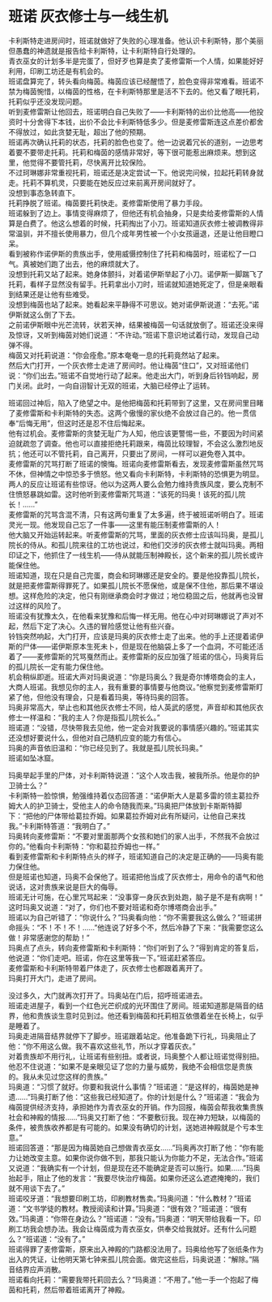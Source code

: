 # 班诺 灰衣修士与一线生机
卡利斯特走进房间时，班诺就做好了失败的心理准备。他认识卡利斯特，那个美丽但愚蠢的神遗就是报告给卡利斯特，让卡利斯特自行处理的。  
青衣巫女的计划多半是完蛋了，但好歹也算是卖了麦修雷斯一个人情，如果能好好利用，印刷工坊还是有机会的。  
班诺盘算完了，转头看向梅茵。梅茵应该已经醒悟了，脸色变得非常难看。班诺不禁为梅茵惋惜，以梅茵的性格，在卡利斯特那里是活不下去的。他又看了眼托莉，托莉似乎还没发现问题。  
听到麦修雷斯让他回去，班诺明白自己失败了——卡利斯特的出价比他高——他投资时十分舍得下本钱，出价不会比卡利斯特低多少。但是麦修雷斯连这点差价都舍不得放过，如此贪婪无耻，超出了他的预期。  
班诺再次确认托莉的状态，托莉的脸色也变了。他一边说着冗长的道别，一边思考着要不要带走托莉。托莉和梅茵的感情非常好，等下很可能惹出麻烦来。想到这里，他觉得不要管托莉，尽快离开比较保险。  
不过珂琳娜非常重视托莉，班诺还是决定尝试一下。他说完问候，拉起托莉转身就走。托莉不算机灵，只要能在她反应过来前离开房间就好了。  
没想到事态急转直下。  
托莉挣脱了班诺。梅茵要托莉快走。麦修雷斯使用了暴力手段。  
班诺躲到了边上。事情变得麻烦了，但他还有机会抽身，只是卖给麦修雷斯的人情算是白费了。他这么想着的时候，托莉掏出了小刀。班诺知道灰衣修士被调教得非常温驯，并不擅长使用暴力，但几个成年男性被一个小女孩逼退，还是让他目瞪口呆。  
看到被称作诺伊斯的贵族出手，使用威慑控制住了托莉和梅茵时，班诺松了一口气。真被她们跑了出去，他的麻烦就大了。  
没想到托莉又站了起来。她身体颤抖，对着诺伊斯举起了小刀。诺伊斯一脚踹飞了托莉，看样子显然没有留手。托莉拿出小刀时，班诺就知道她死定了，但是亲眼看到结果还是让他有些难受。  
没想到梅茵也站了起来。她看起来平静得不可思议。她对诺伊斯说道：“去死。”诺伊斯就这么倒了下去。  
之前诺伊斯眼中光芒流转，状若天神，结果被梅茵一句话就放倒了。班诺还没来得及惊讶，又听到梅茵对她们说道：“不许动。”班诺下意识地试着行动，发现自己动弹不得。  
梅茵又对托莉说道：“你会痊愈。”原本奄奄一息的托莉竟然站了起来。  
然后大门打开，一个灰衣修士走进了房间时。他让梅茵“住口”，又对班诺他们说：“你们出去。”班诺不自觉地行动了起来。他走出大门，听到身后铃铛响起，房门关闭。此时，一向自诩智计无双的班诺，大脑已经停止了运转。  


班诺回过神后，陷入了绝望之中。是他把梅茵和托莉带到了这里，又在房间里目睹了麦修雷斯和卡利斯特的失态。这两个傲慢的家伙绝不会放过自己的。他一贯信奉“后悔无用”，但这时还是忍不住后悔起来。  
他有过机会。麦修雷斯的贪婪无耻广为人知，他应该更警惕一些，不要因为时间紧迫就疏忽了调查。他也可以直接拒绝托莉跟来，梅茵比较理智，不会这么激烈地反抗；他还可以不管托莉，自己离开，只要出了房间，一样可以避免卷入其中。  
麦修雷斯的咒骂打断了班诺的懊悔。班诺向麦修雷斯看去，发现麦修雷斯虽然咒骂不休，但神情之中惊恐多于愤怒。他又看向卡利斯特，卡利斯特的恐惧更为明显。  
两人的反应让班诺有些惊讶。他以为这两人要么会勉力维持贵族风度，要么克制不住愤怒暴跳如雷。这时他听到麦修雷斯咒骂道：“该死的玛奥！该死的孤儿院长！……”  
麦修雷斯的咒骂含混不清，只有这两句重复了太多遍，终于被班诺听明白了。班诺灵光一现。他发现自己忘了一件事——这里有能压制麦修雷斯的人！  
他大脑又开始运转起来。听麦修雷斯的咒骂，里面的灰衣修士应该叫玛奥，是孤儿院长的侍从。和孤儿院来往的工坊也说过，和他们交涉的灰衣修士就叫玛奥。两相印证之下，他抓住了一线生机——侍从就能压制神殿长，这个新来的孤儿院长或许能保住他。  
班诺知道，现在只是自己完蛋，商会和珂琳娜还是安全的。要是他投靠孤儿院长，就是把麦修雷斯得罪死了。如果孤儿院长不愿保他，或是保不住他，那后果不堪设想。这样危险的决定，他只有刚继承商会时才做过；地位稳固之后，他就再也没冒过这样的风险了。  
班诺没有犹豫太久，在他看来犹豫和后悔一样无用。他在心中对珂琳娜说了声对不起，然后下定了决心。久违的冒险感觉让他有些兴奋。  
铃铛突然响起，大门打开，应该是玛奥的灰衣修士走了出来。他的手上还提着诺伊斯的尸体——诺伊斯原本生死未卜，但是现在他脑袋上多了一个血洞，不可能还活着了——麦修雷斯的咒骂戛然而止。麦修雷斯的反应加强了班诺的信心，玛奥背后的孤儿院长一定有能力保住他。  
机会稍纵即逝。班诺大声对玛奥说道：“你是玛奥么？我是奇尔博塔商会的主人，大商人班诺。我想见你的主人，我有重要的事情要与他商议。”他察觉到麦修雷斯盯紧了他，但他没有理会，只是看着玛奥，等待玛奥的回答。  
玛奥非常高大，举止也和其他灰衣修士不同，给人英武的感觉，声音却和其他灰衣修士一样温和：“我的主人？你是指孤儿院长么。”  
班诺道：“没错，尽快带我去见他，他一定会对我要说的事情感兴趣的。”班诺其实还没想好要说什么，但他对自己随机应变的能力有信心。  
玛奥的声音依旧温和：“你已经见到了。我就是孤儿院长玛奥。”  
班诺如坠冰窟。  


玛奥举起手里的尸体，对卡利斯特说道：“这个人攻击我，被我所杀。他是你的护卫骑士么？”  
卡利斯特一脸惊惧，勉强维持着仪态回答道：“诺伊斯大人是葛多雷的领主葛拉乔姆大人的护卫骑士，受他主人的命令随我而来。”玛奥把尸体放到卡斯斯特脚下：“把他的尸体带给葛拉乔姆。如果葛拉乔姆对此有所疑问，让他自己来找我。”卡利斯特答道：“我明白了。”  
玛奥转向麦修雷斯：“不要对里面那两个女孩和她们的家人出手，不然我不会放过你的。”他看向卡利斯特：“你和葛拉乔姆也一样。”  
看到麦修雷斯和卡利斯特点头的样子，班诺知道自己的决定是正确的——玛奥有能力保住他。  
但是班诺也知道，玛奥不会保他了。班诺把他当成了灰衣修士，用命令的语气和他说话，这对贵族来说是巨大的侮辱。  
班诺无计可施，在心里咒骂起来：“没事穿一身灰衣到处跑，脑子是不是有病啊！”  
这时玛奥又说道：“对了，你们也不要对班诺和奇尔博塔商会出手。”  
班诺以为自己听错了：“你说什么？”玛奥看向他：“你不需要我这么做么？”班诺拼命摇头：“不！不！不！……”他连说了好多个不，然后冷静了下来：“我需要您这么做！非常感谢您的帮助！”  
玛奥点了点头，转向麦修雷斯和卡利斯特：“你们听到了么？”得到肯定的答复后，他说道：“你们走吧。班诺，你在这里等我一下。”班诺赶紧答应。  
麦修雷斯和卡利斯特带着尸体走了，灰衣修士也都跟着离开了。  
玛奥打开大门，走进了房间。  


没过多久，大门就再次打开了。玛奥站在门后，招呼班诺进去。  
班诺走进屋子，看到一个红色光芒织成的光环围住了房间。班诺知道那是隔音的结界，他和贵族谈生意时见到过。他还看到梅茵和托莉相互依偎着坐在长椅上，似乎是睡着了。  
玛奥走进隔音结界就停下了脚步。班诺跟着站定。他准备跪下行礼，玛奥阻止了他：“你不用这么做。我不喜欢这些礼节，所以才穿着灰衣。”  
对着贵族却不用行礼，让班诺有些别扭。或者说，玛奥整个人都让班诺觉得别扭。他忍不住说道：“如果不是亲眼见证了您的力量与威势，我绝不会相信您是贵族的。我从未见过您这样的贵族。”  
玛奥道：“习惯了就好。你要和我说什么事情？”班诺道：“是这样的，梅茵她是神遗……”玛奥打断了他：“这些我已经知道了。你的计划是什么？”班诺道：“我会为梅茵提供经济支持，承担她作为青衣巫女的开销。作为回报，梅茵会帮我收集贵族社会和神殿的情报……”玛奥又打断了他：“不要敷衍我。现在神力短缺，以梅茵的条件，被贵族收养都是有可能的。如果没有确切的计划，送她进神殿就是个亏本生意。”  
班诺回答道：“那是因为梅茵她自己想做青衣巫女……”玛奥再次打断了他：“你有能力让她改变主意。如果你说你做不到，那我只能认为你能力不足，无法合作。”班诺又说道：“我确实有一个计划，但是现在还不能确定是否可以施行。如果……”玛奥抬起手，阻止了他的发言：“我要尽快治疗梅茵。如果你还这么遮遮掩掩的，我们就不用谈下去了。”  
班诺咬牙道：“我想要印刷工坊，印刷教材售卖。”玛奥问道：“什么教材？”班诺道：“文书学徒的教材。教授阅读和计算。”玛奥道：“很有效？”班诺道：“很有效。”玛奥道：“你带在身边么？”班诺道：“没有。”玛奥道：“明天带给我看一下。印刷工坊我会想办法。我会让梅茵成为青衣巫女，供奉交给我就好。还有什么问题么？”班诺道：“没有了。”  
班诺得罪了麦修雷斯，原来出入神殿的门路都没法用了。玛奥给他写了张纸条作为出入的凭证，让他明天第七钟来孤儿院会面。做完这些后，玛奥说道：“解除。”隔音结界应声消散。  
班诺看向托莉：“需要我带托莉回去么？”玛奥道：“不用了。”他一手一个抱起了梅茵和托莉，然后带着班诺离开了神殿。  


